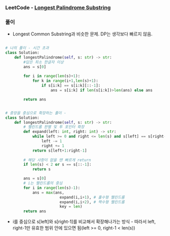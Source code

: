 ### LeetCode - [Longest Palindrome Substring](https://leetcode.com/problems/longest-palindromic-substring/)

### 풀이

* Longest Common Substring과 비슷한 문제. DP는 생각보다 빠르지 않음.


```Python

# 나의 풀이 - 시간 초과
class Solution:
    def longestPalindrome(self, s: str) -> str:
        #답은 최소 한글자 이상
        ans = s[0]
        
        for i in range(len(s)+1):
            for k in range(i+1,len(s)+1):
                if s[i:k] == s[i:k][::-1]:
                    ans = s[i:k] if len(s[i:k])>len(ans) else ans

        return ans


# 중앙을 중심으로 확장하는 풀이 - 
class Solution:
    def longestPalindrome(self, s: str) -> str:
        # 팰린드롬 판별 및 투 포인터 확장
        def expand(left: int, right: int) -> str:
            while left >= 0 and right <= len(s) and s[left] == s[right-1]:
                left -= 1
                right += 1
            return s[left+1:right-1]
        
        # 해당 사항이 없을 땐 빠르게 return
        if len(s) < 2 or s == s[::-1]:
            return s

        ans = s[0]
        # i는 팰린드롬의 중심
        for i in range(len(s)-1):
            ans = max(ans, 
                        expand(i,i+1), # 홀수형 팰린드롬
                        expand(i,i+2), # 짝수형 팰린드롬
                        key = len)
        return ans
```

* i를 중심으로 s[left]와 s[right-1]를 비교해서 확장해나가는 방식 - 따라서 left, right-1만 유효한 범위 안에 있으면 됨(left >= 0, right-1 < len(s))

